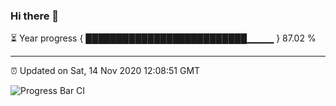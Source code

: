 ### Hi there 👋

⏳ Year progress { ██████████████████████████▁▁▁▁ } 87.02 %

---

⏰ Updated on Sat, 14 Nov 2020 12:08:51 GMT

![Progress Bar CI](https://github.com/liununu/liununu/workflows/Progress%20Bar%20CI/badge.svg)
